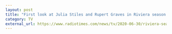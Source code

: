 ```yaml
---
layout: post
title: "First look at Julia Stiles and Rupert Graves in Riviera season 3"
category: TV
external_url: https://www.radiotimes.com/news/tv/2020-06-30/riviera-season-three-exclusive-first-look/
---
```

